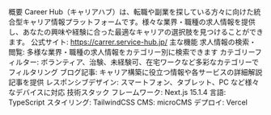 概要
Career Hub（キャリアハブ）は、転職や副業を探している方々に向けた統合型キャリア情報プラットフォームです。様々な業界・職種の求人情報を提供し、あなたの興味や経験に合った最適なキャリアの選択肢を見つけることができます。
公式サイト: https://carrer.service-hub.jp/
主な機能
求人情報の検索・閲覧: 多様な業界・職種の求人情報をカテゴリー別に検索できます
カテゴリーフィルター: ボランティア、治験、未経験可、在宅ワークなど多彩なカテゴリーでフィルタリング
ブログ記事: キャリア構築に役立つ情報や各サービスの詳細解説記事を提供
レスポンシブデザイン: スマートフォン、タブレット、PC など様々なデバイスに対応
技術スタック
フレームワーク: Next.js 15.1.4
言語: TypeScript
スタイリング: TailwindCSS
CMS: microCMS
デプロイ: Vercel
